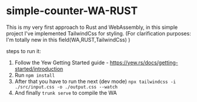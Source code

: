 # simple-counter-WA-RUST
This is my very first approach to Rust and WebAssembly, in this simple project I've implemented TailwindCss for styling. (For clarification purposes: I'm totally new in this field(WA,RUST,TailwindCss)  )


steps to run it:

1. Follow the Yew Getting Started guide - https://yew.rs/docs/getting-started/introduction
2. Run ```npm install```
3. After that you have to run the next (dev mode) ```npx tailwindcss -i ./src/input.css -o ./output.css --watch ```
4. And finally ```trunk serve``` to compile the WA
